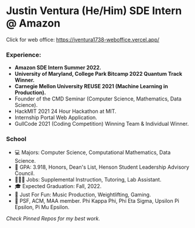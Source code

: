 # Justin Ventura (He/Him) SDE Intern @ Amazon

Click for web office: https://jventura1738-weboffice.vercel.app/

### Experience:
- **Amazon SDE Intern Summer 2022.**
- **University of Maryland, College Park Bitcamp 2022 Quantum Track Winner.**
- **Carnegie Mellon University REUSE 2021 (Machine Learning in Production).**
- Founder of the CMD Seminar (Computer Science, Mathematics, Data Science).
- HackMIT 2021 24 Hour Hackathon at MIT.
- Internship Portal Web Application.
- GullCode 2021 (Coding Competition) Winning Team & Individual Winner.

### School

- 💻 Majors: Computer Science, Computational Mathematics, Data Science.
- 🧠 GPA: 3.918, Honors, Dean's List, Henson Student Leadership Advisory Council.
- 👨🏻‍💻 Jobs: Supplemental Instruction, Tutoring, Lab Assistant.
- 🎓 Expected Graduation: Fall, 2022.
- 🤩 Just For Fun: Music Production, Weightlifting, Gaming.
- 🎩 PSF, ACM, MAA member.  Phi Kappa Phi, Phi Eta Sigma, Upsilon Pi Epsilon, Pi Mu Epsilon.

*Check Pinned Repos for my best work.*
